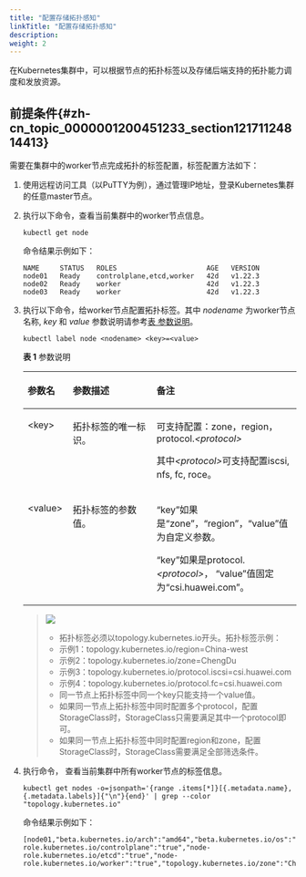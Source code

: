 ```yaml
---
title: "配置存储拓扑感知"
linkTitle: "配置存储拓扑感知"
description: 
weight: 2
---
```


在Kubernetes集群中，可以根据节点的拓扑标签以及存储后端支持的拓扑能力调度和发放资源。

## 前提条件{#zh-cn_topic_0000001200451233_section12171124814413}

需要在集群中的worker节点完成拓扑的标签配置，标签配置方法如下：

1.  使用远程访问工具（以PuTTY为例），通过管理IP地址，登录Kubernetes集群的任意master节点。
2.  执行以下命令，查看当前集群中的worker节点信息。

    ```
    kubectl get node
    ```

    命令结果示例如下：

    ```
    NAME     STATUS   ROLES                      AGE   VERSION
    node01   Ready    controlplane,etcd,worker   42d   v1.22.3
    node02   Ready    worker                     42d   v1.22.3
    node03   Ready    worker                     42d   v1.22.3
    ```

3.  执行以下命令，给worker节点配置拓扑标签。其中 _nodename_ 为worker节点名称, _key_ 和 _value_ 参数说明请参考[表 参数说明](#zh-cn_topic_0000001200451233_table1261817418166)。

    ```
    kubectl label node <nodename> <key>=<value>
    ```

    **表 1**  参数说明

    <a name="zh-cn_topic_0000001200451233_table1261817418166"></a>
    <table><thead align="left"><tr id="zh-cn_topic_0000001200451233_row1361864114165"><th class="cellrowborder" valign="top" width="16.5016501650165%" id="mcps1.2.4.1.1"><p id="zh-cn_topic_0000001200451233_p0862145011168"><a name="zh-cn_topic_0000001200451233_p0862145011168"></a><a name="zh-cn_topic_0000001200451233_p0862145011168"></a>参数名</p>
    </th>
    <th class="cellrowborder" valign="top" width="30.673067306730672%" id="mcps1.2.4.1.2"><p id="zh-cn_topic_0000001200451233_p8862175081616"><a name="zh-cn_topic_0000001200451233_p8862175081616"></a><a name="zh-cn_topic_0000001200451233_p8862175081616"></a>参数描述</p>
    </th>
    <th class="cellrowborder" valign="top" width="52.82528252825283%" id="mcps1.2.4.1.3"><p id="zh-cn_topic_0000001200451233_p6862350191614"><a name="zh-cn_topic_0000001200451233_p6862350191614"></a><a name="zh-cn_topic_0000001200451233_p6862350191614"></a>备注</p>
    </th>
    </tr>
    </thead>
    <tbody><tr id="zh-cn_topic_0000001200451233_row1061815413161"><td class="cellrowborder" valign="top" width="16.5016501650165%" headers="mcps1.2.4.1.1 "><p id="zh-cn_topic_0000001200451233_p171281559121615"><a name="zh-cn_topic_0000001200451233_p171281559121615"></a><a name="zh-cn_topic_0000001200451233_p171281559121615"></a>&lt;key&gt;</p>
    </td>
    <td class="cellrowborder" valign="top" width="30.673067306730672%" headers="mcps1.2.4.1.2 "><p id="zh-cn_topic_0000001200451233_p13618144119164"><a name="zh-cn_topic_0000001200451233_p13618144119164"></a><a name="zh-cn_topic_0000001200451233_p13618144119164"></a>拓扑标签的唯一标识。</p>
    </td>
    <td class="cellrowborder" valign="top" width="52.82528252825283%" headers="mcps1.2.4.1.3 "><p id="zh-cn_topic_0000001200451233_p993021810189"><a name="zh-cn_topic_0000001200451233_p993021810189"></a><a name="zh-cn_topic_0000001200451233_p993021810189"></a>可支持配置：zone，region，protocol.<em id="zh-cn_topic_0000001200451233_i460232951814"><a name="zh-cn_topic_0000001200451233_i460232951814"></a><a name="zh-cn_topic_0000001200451233_i460232951814"></a>&lt;protocol&gt;</em></p>
    <p id="zh-cn_topic_0000001200451233_p20771183412190"><a name="zh-cn_topic_0000001200451233_p20771183412190"></a><a name="zh-cn_topic_0000001200451233_p20771183412190"></a>其中<em id="zh-cn_topic_0000001200451233_i9771143416191"><a name="zh-cn_topic_0000001200451233_i9771143416191"></a><a name="zh-cn_topic_0000001200451233_i9771143416191"></a>&lt;protocol&gt;</em>可支持配置iscsi, nfs, fc, roce。</p>
    </td>
    </tr>
    <tr id="zh-cn_topic_0000001200451233_row3618164119162"><td class="cellrowborder" valign="top" width="16.5016501650165%" headers="mcps1.2.4.1.1 "><p id="zh-cn_topic_0000001200451233_p15618164181619"><a name="zh-cn_topic_0000001200451233_p15618164181619"></a><a name="zh-cn_topic_0000001200451233_p15618164181619"></a>&lt;value&gt;</p>
    </td>
    <td class="cellrowborder" valign="top" width="30.673067306730672%" headers="mcps1.2.4.1.2 "><p id="zh-cn_topic_0000001200451233_p1961804121614"><a name="zh-cn_topic_0000001200451233_p1961804121614"></a><a name="zh-cn_topic_0000001200451233_p1961804121614"></a>拓扑标签的参数值。</p>
    </td>
    <td class="cellrowborder" valign="top" width="52.82528252825283%" headers="mcps1.2.4.1.3 "><p id="zh-cn_topic_0000001200451233_p89541533122011"><a name="zh-cn_topic_0000001200451233_p89541533122011"></a><a name="zh-cn_topic_0000001200451233_p89541533122011"></a><span class="parmname" id="zh-cn_topic_0000001200451233_parmname2954633172020"><a name="zh-cn_topic_0000001200451233_parmname2954633172020"></a><a name="zh-cn_topic_0000001200451233_parmname2954633172020"></a>“key”</span>如果是<span class="parmvalue" id="zh-cn_topic_0000001200451233_parmvalue11954123318209"><a name="zh-cn_topic_0000001200451233_parmvalue11954123318209"></a><a name="zh-cn_topic_0000001200451233_parmvalue11954123318209"></a>“zone”</span>，<span class="parmvalue" id="zh-cn_topic_0000001200451233_parmvalue2095415339208"><a name="zh-cn_topic_0000001200451233_parmvalue2095415339208"></a><a name="zh-cn_topic_0000001200451233_parmvalue2095415339208"></a>“region”</span>，<span class="parmname" id="zh-cn_topic_0000001200451233_parmname1954193352013"><a name="zh-cn_topic_0000001200451233_parmname1954193352013"></a><a name="zh-cn_topic_0000001200451233_parmname1954193352013"></a>“value”</span>值为自定义参数。</p>
    <p id="zh-cn_topic_0000001200451233_p44843300202"><a name="zh-cn_topic_0000001200451233_p44843300202"></a><a name="zh-cn_topic_0000001200451233_p44843300202"></a><span class="parmname" id="zh-cn_topic_0000001200451233_parmname2048443072017"><a name="zh-cn_topic_0000001200451233_parmname2048443072017"></a><a name="zh-cn_topic_0000001200451233_parmname2048443072017"></a>“key”</span>如果是protocol.<em id="zh-cn_topic_0000001200451233_i1815844555617"><a name="zh-cn_topic_0000001200451233_i1815844555617"></a><a name="zh-cn_topic_0000001200451233_i1815844555617"></a>&lt;protocol&gt;</em>， <span class="parmname" id="zh-cn_topic_0000001200451233_parmname19484143018201"><a name="zh-cn_topic_0000001200451233_parmname19484143018201"></a><a name="zh-cn_topic_0000001200451233_parmname19484143018201"></a>“value”</span>值固定为<span class="parmvalue" id="zh-cn_topic_0000001200451233_parmvalue5484133020209"><a name="zh-cn_topic_0000001200451233_parmvalue5484133020209"></a><a name="zh-cn_topic_0000001200451233_parmvalue5484133020209"></a>“csi.huawei.com”</span>。</p>
    </td>
    </tr>
    </tbody>
    </table>

    >![](/css-docs/public_sys-resources/zh/icon-note.gif) 
    >-   拓扑标签必须以topology.kubernetes.io开头。拓扑标签示例：
    >    -   示例1：topology.kubernetes.io/region=China-west
    >    -   示例2：topology.kubernetes.io/zone=ChengDu
    >    -   示例3：topology.kubernetes.io/protocol.iscsi=csi.huawei.com
    >    -   示例4：topology.kubernetes.io/protocol.fc=csi.huawei.com
    >-   同一节点上拓扑标签中同一个key只能支持一个value值。
    >-   如果同一节点上拓扑标签中同时配置多个protocol，配置StorageClass时，StorageClass只需要满足其中一个protocol即可。
    >-   如果同一节点上拓扑标签中同时配置region和zone，配置StorageClass时，StorageClass需要满足全部筛选条件。

4.  执行命令， 查看当前集群中所有worker节点的标签信息。

    ```
    kubectl get nodes -o=jsonpath='{range .items[*]}[{.metadata.name}, {.metadata.labels}]{"\n"}{end}' | grep --color "topology.kubernetes.io"
    ```

    命令结果示例如下：

    ```
    [node01,"beta.kubernetes.io/arch":"amd64","beta.kubernetes.io/os":"linux","kubernetes.io/arch":"amd64","kubernetes.io/hostname":"node01","kubernetes.io/os":"linux","node-role.kubernetes.io/controlplane":"true","node-role.kubernetes.io/etcd":"true","node-role.kubernetes.io/worker":"true","topology.kubernetes.io/zone":"ChengDu"}]
    ```


